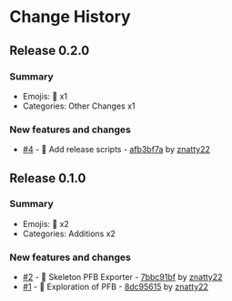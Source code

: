 #  Change History

## Release 0.2.0

### Summary

- Emojis: 🔧 x1
- Categories: Other Changes x1

### New features and changes

- [#4](https://github.com/znatty22/pfb-edu/pull/4) - 🔧 Add release scripts - [afb3bf7a](https://github.com/znatty22/pfb-edu/commit/afb3bf7ad3084d68e85e5b36f3f9a8911260684f) by [znatty22](https://github.com/znatty22)


## Release 0.1.0

### Summary

- Emojis: 🎉 x2
- Categories: Additions x2

### New features and changes

- [#2](https://github.com/znatty22/pfb-edu/pull/2) - 🎉 Skeleton PFB Exporter - [7bbc91bf](https://github.com/znatty22/pfb-edu/commit/7bbc91bf906c55db9948d1e0922732089aa2948b) by [znatty22](https://github.com/znatty22)
- [#1](https://github.com/znatty22/pfb-edu/pull/1) - 🎉 Exploration of PFB - [8dc95615](https://github.com/znatty22/pfb-edu/commit/8dc956153b6b18dfd6c340c1f8dfef81678429ff) by [znatty22](https://github.com/znatty22)